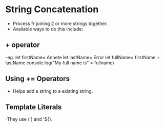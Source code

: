 # String Concatenation
- Process fr joining 2 or more strings together.
- Available ways to do this include:
## + operator
-eg.
 let firstName= Annete
 let lastName= Error
 let fullName= firstName + lastName
console.log("My full name is" = fullname)
## Using += Operators
- Helps add a string to a existing string.

## Template Literals
-They use (`) and '${}.
